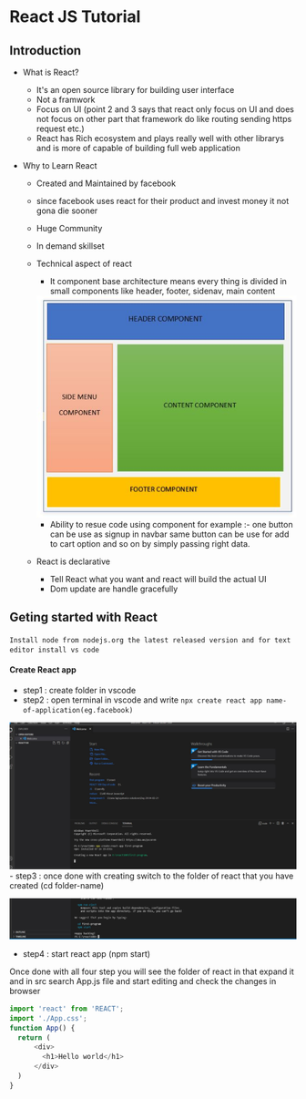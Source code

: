 # React JS Tutorial

## Introduction 

- What is React?
    - It's an open source library for building user interface
    - Not a framwork
    - Focus on UI (point 2 and 3 says that react only focus on UI and does not focus on other part that framework do like routing sending https request etc.)
    - React has Rich ecosystem and plays really well with other librarys and is more of capable of building full web application

- Why to Learn React
    - Created and Maintained by facebook
    - since facebook uses react for their product and invest money it not gona die sooner
    - Huge Community
    - In demand skillset
    - Technical aspect of react
        - It component base architecture means every thing is divided in small components like header, footer, sidenav, main content

        <img src="Img/component.jpg" alt="MarineGEO circle logo" />

        - Ability to resue code using component for example :- one button can be use as signup in navbar same button can be use for add to cart option and so on by simply passing right data.
    - React is declarative
        - Tell React what you want and react will build the actual UI
        - Dom update are handle gracefully

## Geting started with React

`Install node from nodejs.org the latest released version and for text editor install vs code`

#### Create React app

- step1 : create folder in vscode 
- step2 : open terminal in vscode and write `npx create react app name-of-application(eg.facebook)`
<img src="Img/react_create_app.jpg" alt="MarineGEO circle logo" />
- step3 : once done with creating switch to the folder of react that you have created (cd folder-name)

![](Img/change.png)

- step4 : start react app (npm start) 

Once done with all four step you will see the folder of react in that expand it and in src search App.js file and start editing and check the changes in browser


```js
import 'react' from 'REACT'; 
import './App.css';
function App() {
  return (
      <div>
        <h1>Hello world</h1>
      </div>
  )
}

```


